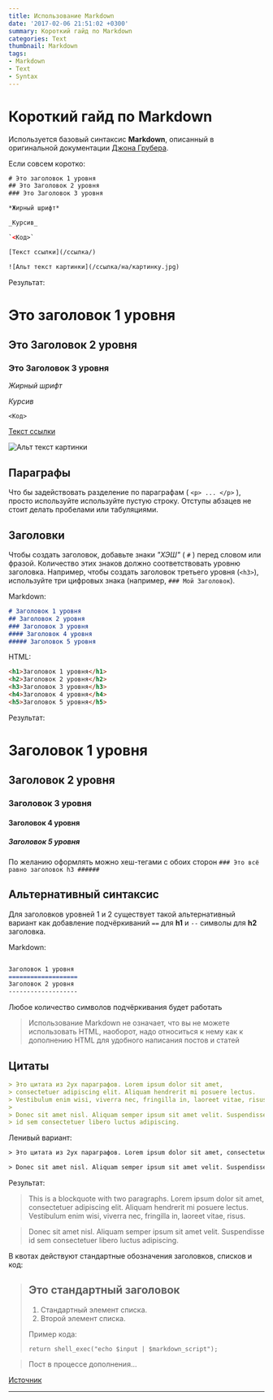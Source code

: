 ```yaml
---
title: Использование Markdown
date: '2017-02-06 21:51:02 +0300'
summary: Короткий гайд по Markdown
categories: Text
thumbnail: Markdown
tags:
- Markdown
- Text
- Syntax
---
```

# Короткий гайд по Markdown

Используется базовый синтаксис **Markdown**, описанный в оригинальной документации [Джона Грубера](https://daringfireball.net/projects/markdown/syntax).

Если совсем коротко:

```html
# Это заголовок 1 уровня
## Это Заголовок 2 уровня
### Это Заголовок 3 уровня

*Жирный шрифт*

_Курсив_

`<Код>`

[Текст ссылки](/ссылка/)

![Альт текст картинки](/ссылка/на/картинку.jpg)
```

Результат:

# Это заголовок 1 уровня
## Это Заголовок 2 уровня
### Это Заголовок 3 уровня

*Жирный шрифт*

_Курсив_

`<Код>`

[Текст ссылки](/ссылка/)

![Альт текст картинки](/ссылка/на/картинку.jpg)

## Параграфы

Что бы задействовать разделение по параграфам ( ``<p> ... </p>`` ), просто используйте используйте пустую строку. Отступы абзацев не стоит делать пробелами или табуляциями.

## Заголовки

Чтобы создать заголовок, добавьте знаки _"ХЭШ"_ ( `#` ) перед словом или фразой. Количество этих знаков должно соответствовать уровню заголовка. Например, чтобы создать заголовок третьего уровня (`<h3>`), используйте три цифровых знака (например, `### Мой Заголовок`).

Markdown:

```Markdown
# Заголовок 1 уровня
## Заголовок 2 уровня
### Заголовок 3 уровня
#### Заголовок 4 уровня
##### Заголовок 5 уровня
```

HTML:

```html
<h1>Заголовок 1 уровня</h1>
<h2>Заголовок 2 уровня</h2>
<h3>Заголовок 3 уровня</h3>
<h4>Заголовок 4 уровня</h4>
<h5>Заголовок 5 уровня</h5>
```

Результат:

# Заголовок 1 уровня
## Заголовок 2 уровня
### Заголовок 3 уровня
#### Заголовок 4 уровня
##### Заголовок 5 уровня

По желанию оформлять можно хеш-тегами с обоих сторон `### Это всё равно заголовок h3 ######`

## Альтернативный синтаксис

Для заголовков уровней 1 и 2 существует такой альтернативный вариант как добавление подчёркиваний `==` для __h1__  и `--` символы для __h2__ заголовка.

Markdown:

```Markdown

Заголовок 1 уровня
===================
Заголовок 2 уровня
-------------------
```

Любое количество символов подчёркивания будет работать

> Использование Markdown не означает, что вы не можете использовать HTML, наоборот, надо относиться к нему как к дополнению HTML для удобного написания постов и статей

## Цитаты

```Markdown
> Это цитата из 2ух параграфов. Lorem ipsum dolor sit amet,
> consectetuer adipiscing elit. Aliquam hendrerit mi posuere lectus.
> Vestibulum enim wisi, viverra nec, fringilla in, laoreet vitae, risus.
>
> Donec sit amet nisl. Aliquam semper ipsum sit amet velit. Suspendisse
> id sem consectetuer libero luctus adipiscing.
```

Ленивый вариант:

```html
> Это цитата из 2ух параграфов. Lorem ipsum dolor sit amet, consectetuer adipiscing elit. Aliquam hendrerit mi posuere lectus. Vestibulum enim wisi, viverra nec, fringilla in, laoreet vitae, risus.

> Donec sit amet nisl. Aliquam semper ipsum sit amet velit. Suspendisse id sem consectetuer libero luctus adipiscing.
```

Результат:
> This is a blockquote with two paragraphs. Lorem ipsum dolor sit amet, consectetuer adipiscing elit. Aliquam hendrerit mi posuere lectus. Vestibulum enim wisi, viverra nec, fringilla in, laoreet vitae, risus.

> Donec sit amet nisl. Aliquam semper ipsum sit amet velit. Suspendisse id sem consectetuer libero luctus adipiscing.

В квотах действуют стандартные обозначения заголовков, списков и код:
> ## Это стандартный заголовок
>
> 1.    Стандартный элемент списка.
> 2.    Второй элемент списка.
>
> Пример кода:
>
>     return shell_exec("echo $input | $markdown_script");

> Пост в процессе дополнения...

[Источник](https://www.markdownguide.org/basic-syntax)

___

[1]: https://